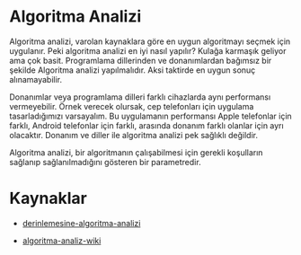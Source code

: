 # Algoritma Analizi

Algoritma analizi, varolan kaynaklara göre en uygun algoritmayı seçmek için uygulanır. Peki algoritma analizi en iyi nasıl yapılır? Kulağa karmaşık geliyor ama çok basit. Programlama dillerinden ve donanımlardan bağımsız bir şekilde Algoritma analizi yapılmalıdır. Aksi taktirde en uygun sonuç alınamayabilir. 

Donanımlar veya programlama dilleri farklı cihazlarda aynı performansı vermeyebilir. Örnek verecek olursak, cep telefonları için uygulama tasarladığımızı varsayalım. Bu uygulamanın performansı Apple telefonlar için farklı, Android telefonlar için farklı, arasında donanım farklı olanlar için ayrı olacaktır. Donanım ve diller ile algoritma analizi pek sağlıklı değildir.

Algoritma analizi, bir algoritmanın çalışabilmesi için gerekli koşulların sağlanıp sağlanılmadığını gösteren bir parametredir.

# Kaynaklar

- [derinlemesine-algoritma-analizi](https://birhankarahasan.com/algoritma-analizi-nedir-zaman-karmasikligi-big-o-gosterimi)

- [algoritma-analiz-wiki](https://tr.wikipedia.org/wiki/Algoritma_analizi)
